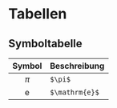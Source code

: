# Tabellen

## Symboltabelle
|Symbol      | Beschreibung  | 
|:-:         |-----          |
|$\pi$       | `$\pi$`       |
|$\mathrm{e}$| `$\mathrm{e}$`|


